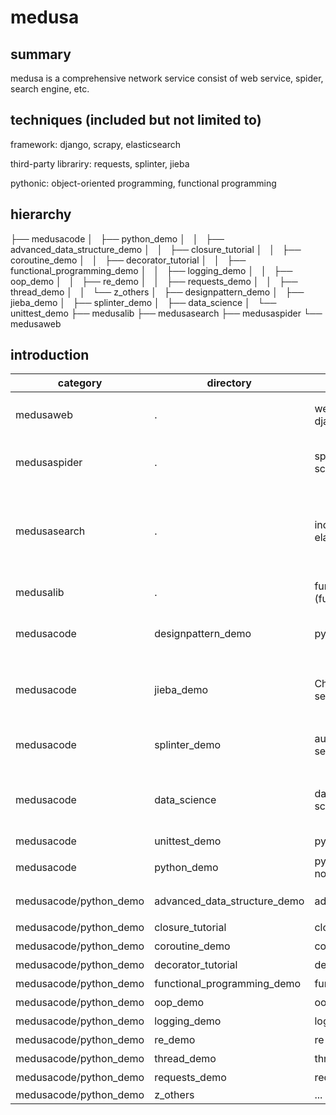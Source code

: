 # medusa

## summary
medusa is a comprehensive network service consist of web service, spider, search engine, etc.

## techniques (included but not limited to)
framework: django, scrapy, elasticsearch

third-party librariry: requests, splinter, jieba

pythonic: object-oriented programming, functional programming

## hierarchy
├── medusacode
│   ├── python_demo
│   │   ├── advanced_data_structure_demo
│   │   ├── closure_tutorial
│   │   ├── coroutine_demo
│   │   ├── decorator_tutorial
│   │   ├── functional_programming_demo
│   │   ├── logging_demo
│   │   ├── oop_demo
│   │   ├── re_demo
│   │   ├── requests_demo
│   │   ├── thread_demo
│   │   └── z_others
│   ├── designpattern_demo
│   ├── jieba_demo
│   ├── splinter_demo
│   ├── data_science
│   └── unittest_demo
├── medusalib
├── medusasearch
├── medusaspider
└── medusaweb

## introduction
|category|directory|description|description_zh|
|----|----|----|----|
|medusaweb|.|web service built with django|使用 django 构建的 web service|
|medusaspider|.|spider(crawler) built with scrapy |利用 scrapy 编写的爬虫，爬取豆瓣电影精选|
|medusasearch|.|index and search using elasticsearch|利用 elasticsearch 索引，利用 python 客户端 pyelasticsearch 搜索|
|medusalib|.|function library (functional client)|web service 用到的库|
|medusacode|designpattern_demo|python design pattern|Python 实现的设计模式，持续更新中...|
|medusacode|jieba_demo|Chinese characters segmentation|中文分词，用来在 web 服务的搜索功能中处理搜索输入|
|medusacode|splinter_demo|automatic test for web service using splinter|利用 splinter 实现自动化测试 web service|
|medusacode|data_science|data-science-from-scratch|Joel Grus 著《Data Science from Scratch》阅读笔记和代码|
|medusacode|unittest_demo|python unittest|单元测试|
|medusacode|python_demo|python programming note|Python 编程语言笔记|
|medusacode/python_demo|advanced_data_structure_demo|advanced_data_structure|一些高级数据结构的使用|
|medusacode/python_demo|closure_tutorial|closure|闭包|
|medusacode/python_demo|coroutine_demo|coroutine|携程|
|medusacode/python_demo|decorator_tutorial|decorator|装饰器|
|medusacode/python_demo|functional_programming_demo|functional_programming|函数式编程|
|medusacode/python_demo|oop_demo|oop|面向对象编程|
|medusacode/python_demo|logging_demo|logging|日志模块的使用|
|medusacode/python_demo|re_demo|re|正则表达式|
|medusacode/python_demo|thread_demo|thread|Python多线程|
|medusacode/python_demo|requests_demo|requests|requests的使用|
|medusacode/python_demo|z_others|...|...|

